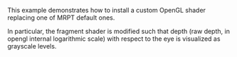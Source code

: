 This example demonstrates how to install a custom OpenGL
shader replacing one of MRPT default ones.

In particular, the fragment shader is modified such that
depth (raw depth, in opengl internal logarithmic scale)
with respect to the eye is visualized as grayscale levels.

